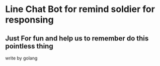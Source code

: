 # Line Chat Bot for remind soldier for responsing

## Just For fun and help us to remember do this pointless thing

write by golang 
